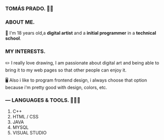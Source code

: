 ### TOMÁS PRADO. 👋🏻



### ABOUT ME. 

🌱 I'm 18 years old,a **digital artist** and a **initial programmer** in a **technical school**.



### MY INTERESTS.

✏️ I really love drawing, I am passionate about digital art and being able to bring it to my web pages so that other people can enjoy it.

🖥️ Also i like to program frontend design, i always choose that option because i'm pretty good with design, colors, etc.



### — LANGUAGES & TOOLS. 👨🏻‍💻

1. C++
2. HTML / CSS
3. JAVA
4. MYSQL
5. VISUAL STUDIO


<!--
**pradotomas/pradotomas** is a ✨ _special_ ✨ repository because its `README.md` (this file) appears on your GitHub profile.

Here are some ideas to get you started:

- 🔭 I’m currently working on ...
- 🌱 I’m currently learning ...
- 👯 I’m looking to collaborate on ...
- 🤔 I’m looking for help with ...
- 💬 Ask me about ...
- 📫 How to reach me: ...
- 😄 Pronouns: ...
- ⚡ Fun fact: ...
-->
